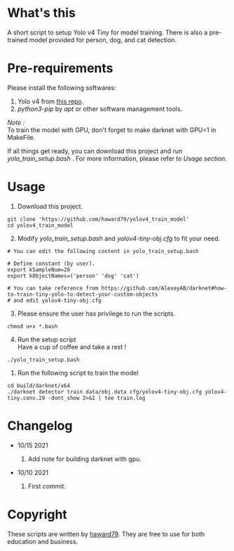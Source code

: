# What's this
A short script to setup Yolo v4 Tiny for model training. There is also a pre-trained model provided for person, dog, and cat detection.

# Pre-requirements
Please install the following softwares:
1. Yolo v4 from [this repo](https://github.com/haward79/yolov4_installer).
2. *python3-pip* by *apt* or other software management tools.

*Note :*  
To train the model with GPU, don't forget to make darknet with GPU=1 in MakeFile.

If all things get ready, you can download this project and run *yolo_train_setup.bash* .
For more information, please refer to *Usage section*.

# Usage
1. Download this project.

```
git clone 'https://github.com/haward79/yolov4_train_model'
cd yolov4_train_model
```

2. Modify *yolo_train_setup.bash* and *yolov4-tiny-obj.cfg* to fit your need.

```
# You can edit the following content in yolo_train_setup.bash

# Define constant (by user).
export kSampleNum=20
export kObjectNames=('person' 'dog' 'cat')
```

```
# You can take reference from https://github.com/AlexeyAB/darknet#how-to-train-tiny-yolo-to-detect-your-custom-objects
# and edit yolov4-tiny-obj.cfg
```

3. Please ensure the user has privilege to run the scripts.

```
chmod u+x *.bash
```

4. Run the setup script  
   Have a cup of coffee and take a rest !

```
./yolo_train_setup.bash
```

1. Run the following script to train the model

```
cd build/darknet/x64
./darknet detector train data/obj.data cfg/yolov4-tiny-obj.cfg yolov4-tiny.conv.29 -dont_show 2>&1 | tee train.log
```

# Changelog
- 10/15 2021
    1. Add note for building darknet with gpu.

- 10/10 2021
    1. First commit.

# Copyright
These scripts are written by [haward79](https://www.haward79.tw/).
They are free to use for both education and business.


